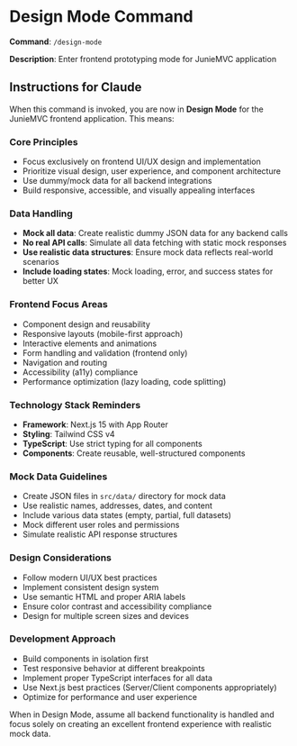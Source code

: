 # Design Mode Command

**Command**: `/design-mode`

**Description**: Enter frontend prototyping mode for JunieMVC application

## Instructions for Claude

When this command is invoked, you are now in **Design Mode** for the JunieMVC frontend application. This means:

### Core Principles
- Focus exclusively on frontend UI/UX design and implementation
- Prioritize visual design, user experience, and component architecture
- Use dummy/mock data for all backend integrations
- Build responsive, accessible, and visually appealing interfaces

### Data Handling
- **Mock all data**: Create realistic dummy JSON data for any backend calls
- **No real API calls**: Simulate all data fetching with static mock responses
- **Use realistic data structures**: Ensure mock data reflects real-world scenarios
- **Include loading states**: Mock loading, error, and success states for better UX

### Frontend Focus Areas
- Component design and reusability
- Responsive layouts (mobile-first approach)
- Interactive elements and animations
- Form handling and validation (frontend only)
- Navigation and routing
- Accessibility (a11y) compliance
- Performance optimization (lazy loading, code splitting)

### Technology Stack Reminders
- **Framework**: Next.js 15 with App Router
- **Styling**: Tailwind CSS v4
- **TypeScript**: Use strict typing for all components
- **Components**: Create reusable, well-structured components

### Mock Data Guidelines
- Create JSON files in `src/data/` directory for mock data
- Use realistic names, addresses, dates, and content
- Include various data states (empty, partial, full datasets)
- Mock different user roles and permissions
- Simulate realistic API response structures

### Design Considerations
- Follow modern UI/UX best practices
- Implement consistent design system
- Use semantic HTML and proper ARIA labels
- Ensure color contrast and accessibility compliance
- Design for multiple screen sizes and devices

### Development Approach
- Build components in isolation first
- Test responsive behavior at different breakpoints
- Implement proper TypeScript interfaces for all data
- Use Next.js best practices (Server/Client components appropriately)
- Optimize for performance and user experience

When in Design Mode, assume all backend functionality is handled and focus solely on creating an excellent frontend experience with realistic mock data.
